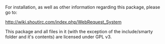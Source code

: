 
For installation, as well as other information regarding this package, please go to:

http://wiki.shoutirc.com/index.php/WebRequest_System

This package and all files in it (with the exception of the include/smarty folder and it's contents) are licensed under GPL v3.

